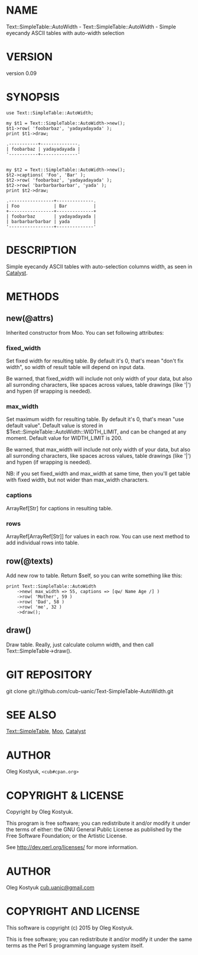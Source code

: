 # NAME

Text::SimpleTable::AutoWidth - Text::SimpleTable::AutoWidth - Simple eyecandy ASCII tables with auto-width selection

# VERSION

version 0.09

# SYNOPSIS

    use Text::SimpleTable::AutoWidth;

    my $t1 = Text::SimpleTable::AutoWidth->new();
    $t1->row( 'foobarbaz', 'yadayadayada' );
    print $t1->draw;

    .-----------+--------------.
    | foobarbaz | yadayadayada |
    '-----------+--------------'


    my $t2 = Text::SimpleTable::AutoWidth->new();
    $t2->captions( 'Foo', 'Bar' );
    $t2->row( 'foobarbaz', 'yadayadayada' );
    $t2->row( 'barbarbarbarbar', 'yada' );
    print $t2->draw;

    .-----------------+--------------.
    | Foo             | Bar          |
    +-----------------+--------------+
    | foobarbaz       | yadayadayada |
    | barbarbarbarbar | yada         |
    '-----------------+--------------'

# DESCRIPTION

Simple eyecandy ASCII tables with auto-selection columns width,
as seen in [Catalyst](https://metacpan.org/pod/Catalyst).

# METHODS

## new(@attrs)

Inherited constructor from Moo.
You can set following attributes:

### fixed\_width

Set fixed width for resulting table. By default it's 0,
that's mean "don't fix width", so width of result table
will depend on input data.

Be warned, that fixed\_width will include not only width of your data,
but also all surronding characters, like spaces across values,
table drawings (like '|') and hypen (if wrapping is needed).

### max\_width

Set maximum width for resulting table. By default it's 0,
that's mean "use default value". Default value is stored in
$Text::SimpleTable::AutoWidth::WIDTH\_LIMIT, and can be changed
at any moment. Default value for WIDTH\_LIMIT is 200.

Be warned, that max\_width will include not only width of your data,
but also all surronding characters, like spaces across values,
table drawings (like '|') and hypen (if wrapping is needed).

NB: if you set fixed\_width and max\_width at same time, then you'll
get table with fixed width, but not wider than max\_width characters.

### captions

ArrayRef\[Str\] for captions in resulting table.

### rows

ArrayRef\[ArrayRef\[Str\]\] for values in each row.
You can use next method to add individual rows into table.

## row(@texts)

Add new row to table. Return $self, so you can write something like this:

    print Text::SimpleTable::AutoWidth
        ->new( max_width => 55, captions => [qw/ Name Age /] )
        ->row( 'Mother', 59 )
        ->row( 'Dad', 58 )
        ->row( 'me', 32 )
        ->draw();

## draw()

Draw table. Really, just calculate column width, and then call Text::SimpleTable->draw().

# GIT REPOSITORY

git clone git://github.com/cub-uanic/Text-SimpleTable-AutoWidth.git

# SEE ALSO

[Text::SimpleTable](https://metacpan.org/pod/Text::SimpleTable), [Moo](https://metacpan.org/pod/Moo), [Catalyst](https://metacpan.org/pod/Catalyst)

# AUTHOR

Oleg Kostyuk, `<cub#cpan.org>`

# COPYRIGHT & LICENSE

Copyright by Oleg Kostyuk.

This program is free software; you can redistribute it and/or modify it
under the terms of either: the GNU General Public License as published
by the Free Software Foundation; or the Artistic License.

See http://dev.perl.org/licenses/ for more information.

# AUTHOR

Oleg Kostyuk <cub.uanic@gmail.com>

# COPYRIGHT AND LICENSE

This software is copyright (c) 2015 by Oleg Kostyuk.

This is free software; you can redistribute it and/or modify it under
the same terms as the Perl 5 programming language system itself.
